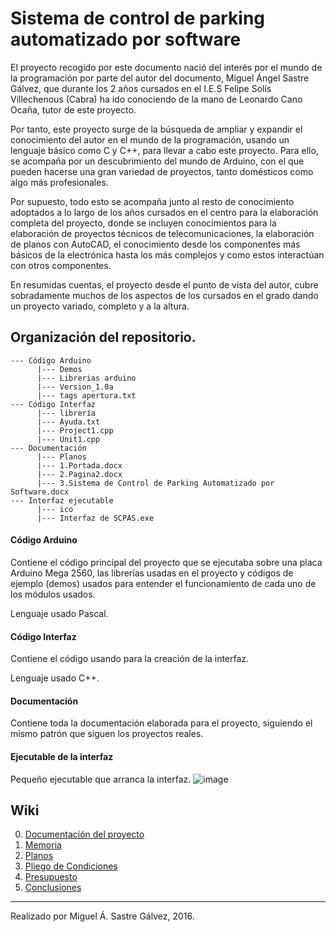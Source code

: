 
# Sistema de control de parking automatizado por software

El proyecto recogido por este documento nació del interés por el mundo de la programación por parte del autor del documento, Miguel Ángel Sastre Gálvez, que durante los 2 años cursados en el I.E.S Felipe Solís Villechenous (Cabra) ha ido conociendo de la mano de Leonardo Cano Ocaña, tutor de este proyecto.

Por tanto, este proyecto surge de la búsqueda de ampliar y expandir el conocimiento del autor en el mundo de la programación, usando un lenguaje básico como C y C++, para llevar a cabo este proyecto. Para ello, se acompaña por un descubrimiento del mundo de Arduino, con el que pueden hacerse una gran variedad de proyectos, tanto domésticos como algo más profesionales. 

Por supuesto, todo esto se acompaña junto al resto de conocimiento adoptados a lo largo de los años cursados en el centro para la elaboración completa del proyecto, donde se incluyen conocimientos para la elaboración de proyectos técnicos de telecomunicaciones, la elaboración de planos con AutoCAD, el conocimiento desde los componentes más básicos de la electrónica hasta los más complejos y como estos interactúan con otros componentes.

En resumidas cuentas, el proyecto desde el punto de vista del autor, cubre sobradamente muchos de los aspectos de los cursados en el grado dando un proyecto variado, completo y a la altura.

## Organización del repositorio.
```
--- Código Arduino  
      |--- Demos
      |--- Librerias arduino
      |--- Version_1.0a
      |--- tags apertura.txt
--- Código Interfaz
      |--- librería
      |--- Ayuda.txt
      |--- Project1.cpp
      |--- Unit1.cpp
--- Documentación
      |--- Planos
      |--- 1.Portada.docx
      |--- 2.Pagina2.docx
      |--- 3.Sistema de Control de Parking Automatizado por Software.docx
--- Interfaz ejecutable
      |--- ico
      |--- Interfaz de SCPAS.exe
```
#### Código Arduino 
Contiene el código principal del proyecto que se ejecutaba sobre una placa Arduino Mega 2560, las librerías usadas en el proyecto y códigos de ejemplo (demos) usados para entender el funcionamiento de cada uno de los módulos usados. 
 
Lenguaje usado Pascal.

#### Código Interfaz
Contiene el código usando para la creación de la interfaz.

Lenguaje usado C++.

#### Documentación
Contiene toda la documentación elaborada para el proyecto, siguiendo el mismo patrón que siguen los proyectos reales.

#### Ejecutable de la interfaz
Pequeño ejecutable que arranca la interfaz.
![image](https://user-images.githubusercontent.com/22893383/124522002-e09a5680-ddf1-11eb-871f-63188a226911.png)

## Wiki
0. [Documentación del proyecto](https://github.com/Sastre113/Proyecto-Final-CFGS/wiki)  
1. [Memoria](https://github.com/Sastre113/Proyecto-Final-CFGS/wiki/Memoria)  
2. [Planos](https://github.com/Sastre113/Proyecto-Final-CFGS/wiki/Planos)  
3. [Pliego de Condiciones](https://github.com/Sastre113/Proyecto-Final-CFGS/wiki/Pliego-de-condiciones)  
4. [Presupuesto](https://github.com/Sastre113/Proyecto-Final-CFGS/wiki/Presupuesto) 
5. [Conclusiones](https://github.com/Sastre113/Proyecto-Final-CFGS/wiki/Conclusiones)   
***
Realizado por Miguel Á. Sastre Gálvez, 2016.
